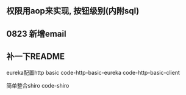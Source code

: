 ## 权限用aop来实现, 按钮级别(内附sql) 
## 0823 新增email

## 补一下README

eureka配置http basic
code-http-basic-eureka
code-http-basic-client

简单整合shiro
code-shiro

